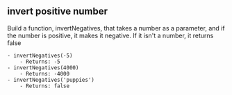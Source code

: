 ## invert positive number

Build a function, invertNegatives, that takes a number as a parameter, and if the number is positive, it makes it negative. If it isn't a number, it returns false

    - invertNegatives(-5)
    	- Returns: -5
    - invertNegatives(4000)
    	- Returns: -4000
    - invertNegatives('puppies')
    	- Returns: false
